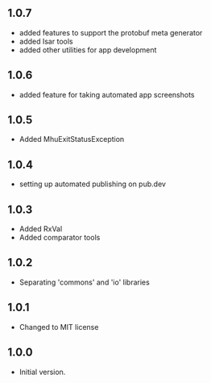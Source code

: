 ## 1.0.7

- added features to support the protobuf meta generator
- added Isar tools
- added other utilities for app development

## 1.0.6

- added feature for taking automated app screenshots

## 1.0.5

- Added MhuExitStatusException
 
## 1.0.4

- setting up automated publishing on pub.dev

## 1.0.3

- Added RxVal
- Added comparator tools
 
## 1.0.2

- Separating 'commons' and 'io' libraries
 
## 1.0.1

- Changed to MIT license

## 1.0.0

- Initial version.
